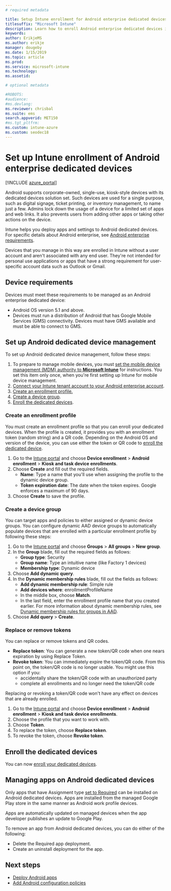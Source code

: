 ```yaml
---
# required metadata

title: Setup Intune enrollment for Android enterprise dedicated devices
titlesuffix: "Microsoft Intune"
description: Learn how to enroll Android enterprise dedicated devices in Intune.
keywords:
author: ErikjeMS 
ms.author: erikje
manager: dougeby
ms.date: 1/15/2019
ms.topic: article
ms.prod:
ms.service: microsoft-intune
ms.technology:
ms.assetid: 

# optional metadata

#ROBOTS:
#audience:
#ms.devlang:
ms.reviewer: chrisbal
ms.suite: ems
search.appverid: MET150
#ms.tgt_pltfrm:
ms.custom: intune-azure
ms.custom: seodec18
---
```


# Set up Intune enrollment of Android enterprise dedicated devices

[!INCLUDE [azure_portal](./includes/azure_portal.md)]

Android supports corporate-owned, single-use, kiosk-style devices with its dedicated devices solution set. Such devices are used for a single purpose, such as digital signage, ticket printing, or inventory management, to name just a few. Admins lock down the usage of a device for a limited set of apps and web links. It also prevents users from adding other apps or taking other actions on the device.

Intune helps you deploy apps and settings to Android dedicated devices. For specific details about Android enterprise, see [Android enterprise requirements](https://support.google.com/work/android/answer/6174145?hl=en&ref_topic=6151012).

Devices that you manage in this way are enrolled in Intune without a user account and aren't associated with any end user. They're not intended for personal use applications or apps that have a strong requirement for user-specific account data such as Outlook or Gmail.

## Device requirements

Devices must meet these requirements to be managed as an Android enterprise dedicated device:

- Android OS version 5.1 and above.
- Devices must run a distribution of Android that has Google Mobile Services (GMS) connectivity. Devices must have GMS available and must be able to connect to GMS.

## Set up Android dedicated device management

To set up Android dedicated device management, follow these steps:

1. To prepare to manage mobile devices, you must [set the mobile device management (MDM) authority to **Microsoft Intune**](mdm-authority-set.md) for instructions. You set this item only once, when you're first setting up Intune for mobile device management.
2. [Connect your Intune tenant account to your Android enterprise account](connect-intune-android-enterprise.md).
3. [Create an enrollment profile.](#create-an-enrollment-profile)
4. [Create a device group](#create-a-device-group).
5. [Enroll the dedicated devices](#enroll-the-dedicated-devices).

### Create an enrollment profile

You must create an enrollment profile so that you can enroll your dedicated devices. When the profile is created, it provides you with an enrollment token (random string) and a QR code. Depending on the Android OS and version of the device, you can use either the token or QR code to [enroll the dedicated device](#enroll-the-dedicated-devices).

1. Go to the [Intune portal](https://portal.azure.com) and choose **Device enrollment** > **Android enrollment** > **Kiosk and task device enrollments**.
2. Choose **Create** and fill out the required fields.
    - **Name**: Type a name that you'll use when assigning the profile to the dynamic device group.
    - **Token expiration date**: The date when the token expires. Google enforces a maximum of 90 days.
3. Choose **Create** to save the profile.

### Create a device group

You can target apps and policies to either assigned or dynamic device groups. You can configure dynamic AAD device groups to automatically populate devices that are enrolled with a particular enrollment profile by following these steps:

1. Go to the [Intune portal](https://portal.azure.com) and choose **Groups** > **All groups** > **New group**.
2. In the **Group** blade, fill out the required fields as follows:
    - **Group type**: Security
    - **Group name**: Type an intuitive name (like Factory 1 devices)
    - **Membership type**: Dynamic device
3. Choose **Add dynamic query**.
4. In the **Dynamic membership rules** blade, fill out the fields as follows:
    - **Add dynamic membership rule**: Simple rule
    - **Add devices where**: enrollmentProfileName
    - In the middle box, choose **Match**.
    - In the last field, enter the enrollment profile name that you created earlier.
    For more information about dynamic membership rules, see [Dynamic membership rules for groups in AAD](https://docs.microsoft.com/azure/active-directory/users-groups-roles/groups-dynamic-membership). 
5. Choose **Add query** > **Create**.

### Replace or remove tokens

You can replace or remove tokens and QR codes.

- **Replace token**: You can generate a new token/QR code when one nears expiration by using Replace Token.
- **Revoke token**: You can immediately expire the token/QR code. From this point on, the token/QR code is no longer usable. You might use this option if you:
    - accidentally share the token/QR code with an unauthorized party
    - complete all enrollments and no longer need the token/QR code

Replacing or revoking a token/QR code won't have any effect on devices that are already enrolled.

1. Go to the [Intune portal](https://portal.azure.com) and choose **Device enrollment** > **Android enrollment** > **Kiosk and task device enrollments**.
2. Choose the profile that you want to work with.
3. Choose **Token**.
4. To replace the token, choose **Replace token**.
5. To revoke the token, choose **Revoke token**.

## Enroll the dedicated devices

You can now [enroll your dedicated devices](android-dedicated-devices-fully-managed-enroll.md).

## Managing apps on Android dedicated devices

Only apps that have Assignment type [set to Required](apps-deploy.md#assign-an-app) can be installed on Android dedicated devices. Apps are installed from the managed Google Play store in the same manner as Android work profile devices.

Apps are automatically updated on managed devices when the app developer publishes an update to Google Play.

To remove an app from Android dedicated devices, you can do either of the following:
-   Delete the Required app deployment.
-   Create an uninstall deployment for the app.

## Next steps
- [Deploy Android apps](apps-deploy.md)
- [Add Android configuration policies](device-profiles.md)
